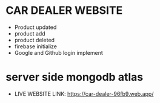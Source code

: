 # CAR DEALER WEBSITE

* Product updated
* product add
* product deleted
* firebase initialize
* Google and Github login implement

# server side mongodb atlas

* LIVE WEBSITE LINK: https://car-dealer-96fb9.web.app/


